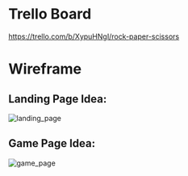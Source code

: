 # Trello Board
https://trello.com/b/XypuHNgI/rock-paper-scissors

# Wireframe

## Landing Page Idea:
![landing_page](https://user-images.githubusercontent.com/22715776/30994441-38eb05e6-a471-11e7-9f47-0bd9a8c796d1.png)

## Game Page Idea:
![game_page](https://user-images.githubusercontent.com/22715776/30994439-379b5fc4-a471-11e7-940b-6e4805a90231.png)


